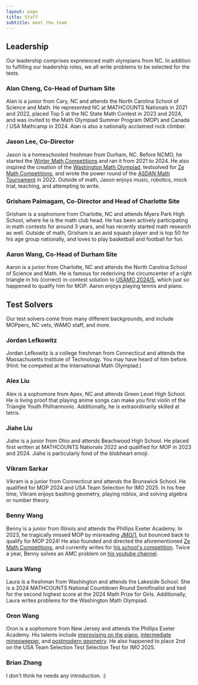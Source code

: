```yaml
---
layout: page
title: Staff
subtitle: meet the team
---
```


## Leadership

Our leadership comprises expreienced math olympians from NC.
In addition to fulfilling our leadership roles, we all write problems to be selected for the tests.

### Alan Cheng, Co-Head of Durham Site

Alan is a junior from Cary, NC and attends the North Carolina School of Science and Math.
He represented NC at MATHCOUNTS Nationals in 2021 and 2022, placed Top 5 at the NC State Math Contest in 2023 and 2024, and was invited to the Math Olympiad Summer Program (MOP) and Canada / USA Mathcamp in 2024.
Alan is also a nationally acclaimed rock climber.

### Jason Lee, Co-Director

Jason is a homeschooled freshman from Durham, NC.
Before NCMO, he started the [Winter Math Competitions](https://aops.com/community/p29479389) and ran it from 2021 to 2024.
He also inspired the creation of the [Washington Math Olympiad](https://aops.com/community/p30801609), testsolved for [Ze Math Competitions](https://benny-w.github.io/ZeMC/), and wrote the power round of the [ASDAN Math Tournament](http://www.explorechina.cn/asdan-maths-tournament/) in 2022.
Outside of math, Jason enjoys music, robotics, mock trial, teaching, and attempting to write.

### Grisham Paimagam, Co-Director and Head of Charlotte Site

Grisham is a sophomore from Charlotte, NC and attends Myers Park High School, where he is the math club head. 
He has been actively participating in math contests for around 3 years, and has recently started math research as well. 
Outside of math, Grisham is an avid squash player and is top 50 for his age group nationally, and loves to play basketball and football for fun. 

### Aaron Wang, Co-Head of Durham Site

Aaron is a junior from Charlotte, NC and attends the North Carolina School of Science and Math.
He is famous for rederiving the circumcenter of a right triangle in his (correct) in-contest solution to [USAMO 2024/5](https://aops.com/community/p30227196), which just so happened to qualify him for MOP.
Aaron enjoys playing tennis and piano.

## Test Solvers

Our test solvers come from many different backgrounds, and include MOPpers, NC vets, WAMO staff, and more.

### Jordan Lefkowitz

Jordan Lefkowitz is a college freshman from Connecticut and attends the Massachusetts Institute of Technology.
You may have heard of him before.
(Hint: he competed at the International Math Olympiad.)

### Alex Liu

Alex is a sophomore from Apex, NC and attends Green Level High School.
He is living proof that playing anime songs can make you first violin of the Triangle Youth Philharmonic.
Additionally, he is extraordinarily skilled at tetris.

### Jiahe Liu

Jiahe is a junior from Ohio and attends Beachwood High School.
He placed first written at MATHCOUNTS Nationals 2022 and qualified for MOP in 2023 and 2024.
Jiahe is particularly fond of the blobheart emoji.

### Vikram Sarkar
Vikram is a junior from Connecticut and attends the Brunswick School.
He qualified for MOP 2024 and USA Team Selection for IMO 2025.
In his free time, Vikram enjoys bashing geometry, playing roblox, and solving algebra or number theory.

### Benny Wang

Benny is a junior from Illinois and attends the Phillips Exeter Academy.
In 2023, he tragically missed MOP by misreading [JMO/1](https://aops.com/community/p27349258), but bounced back to qualify for MOP 2024!
He also founded and directed the aforementioned [Ze Math Competitions](https://benny-w.github.io/ZeMC/), and currently writes for [his school's competition](https://exetermathclub.com/).
Twice a year, Benny solves an AMC problem on [his youtube channel](https://www.youtube.com/@confusion5025).

### Laura Wang
Laura is a freshman from Washington and attends the Lakeside School. 
She is a 2024 MATHCOUNTS National Countdown Round Semifinalist and tied for the second highest score at the 2024 Math Prize for Girls.
Additionally, Laura writes problems for the Washington Math Olympiad.

### Oron Wang
Oron is a sophomore from New Jersey and attends the Phillips Exeter Academy.
His talents include [improvising on the piano](youtube.com/watch?v=x9lE7677ido), [intermediate minesweeper](https://www.youtube.com/watch?v=zteGhJIFqqk), and [postmodern geometry](https://aops.com/community/h3382222).
He also happened to place 2nd on the USA Team Selection Test Selection Test for IMO 2025.

### Brian Zhang
I don't think he needs any introduction. :)

